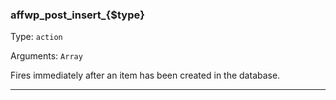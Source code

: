 ### affwp_post_insert_{$type}

Type: `action`

Arguments: `Array`

Fires immediately after an item has been created in the database.

----

